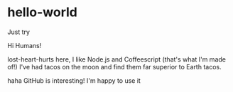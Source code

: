 # hello-world
Just try

Hi Humans!

lost-heart-hurts here, I like Node.js and Coffeescript (that's what I'm made of!)
I've had tacos on the moon and find them far superior to Earth tacos.

haha GitHub is interesting!
I'm happy to use it
